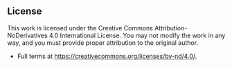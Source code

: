 ## License
This work is licensed under the Creative Commons Attribution-NoDerivatives 4.0 International License.
You may not modify the work in any way, and you must provide proper attribution to the original author.
- Full terms at https://creativecommons.org/licenses/by-nd/4.0/.
